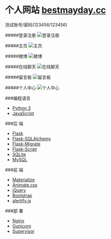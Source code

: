 # 个人网站 [bestmayday.cc](http://bestmayday.cc)

测试账号/密码(123456/123456)

#####登录注册
![登录注册](http://okwc2urj8.bkt.clouddn.com/dengluzhuce.png)

#####主页
![主页](http://okwc2urj8.bkt.clouddn.com/index.png)

#####微博
![微博](http://okwc2urj8.bkt.clouddn.com/weibo.png)

#####在线聊天
![在线聊天](http://okwc2urj8.bkt.clouddn.com/chat.png)

#####留言板
![留言板](http://okwc2urj8.bkt.clouddn.com/liuyan.png)

#####个人中心
![个人中心](http://okwc2urj8.bkt.clouddn.com/person.png)


###编程语言

- [Python 3](https://www.python.org/)
- [JavaScript](https://www.javascript.com/)

###后 端

- [Flask](https://github.com/pallets/flask)
- [Flask-SQLAlchemy](https://github.com/mitsuhiko/flask-sqlalchemy)
- [Flask-Migrate](https://github.com/miguelgrinberg/Flask-Migrate)
- [Flask-Script](https://github.com/smurfix/flask-script)
- [SQLite](https://www.sqlite.org/)
- [MySQL](https://www.mysql.com/)

###前 端

- [Materialize](https://github.com/Dogfalo/materialize)
- [Animate.css](https://github.com/daneden/animate.css/)
- [jQuery](https://github.com/jquery/jquery)
- [Bootstrap](https://github.com/twbs/bootstrap)
- [alertify.js](https://github.com/fabien-d/alertify.js)

###部 署
- [Nginx](http://nginx.org)
- [Gunicorn](http://gunicorn.org)
- [Supervisor](http://supervisord.org/)
